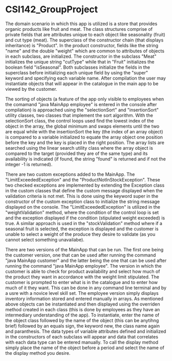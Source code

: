 # CSI142_GroupProject

The domain scenario in which this app is utilized is a store that provides organic products like fruit and meat. The class structures comprise of private fields that are attributes unique to each object like seasonality (fruit) and cut type (meat). The superclass of the constructor chain (that displays inheritance) is "Product". In the product constructor, fields like the string "name" and the double "weight" which are common to attributes of objects in each subclass, are initialized. The constructor in the subclass "Meat" initializes the unique string "cutType" while that in "Fruit" initializes the boolean field "isSeasonal". Both subclasses initialize the fields in the superclass before initializing each unique field by using the  "super" keyword and specifying each variable name. After compilation the user may instantiate objects that will appear in the catalogue in the main app to be viewed by the customer.

The sorting of objects (a feature of the app only visible to employees when the comamand "java MainApp employee" is entered in the console after compilation) is approached  using the "selectionSort" and "insertionSort" utility classes, two classes that implement the sort algorithm. With the selectionSort class, the control loops used find the lowest index of the object in the array, the global minimum and swaps elements until the two are equal while with the insertionSort the key (the index of an array object) is compared to a variable initialized to equate the array object one position before the key and the key is placed in the right position. The array lists are searched using the linear search utility class where the array object is compared to the target  (provided they are of the same type) and its availability is indicated (if found, the string "found" is returned and if not the integer -1 is returned). 

There are two custom exceptions added to the MainApp. The "LimitExceededException" and the "ProductNotInStockException". These two checked exceptions are implemented by extending the Exception class in the custom classes that define the custom message displayed when the validation criteria is not met. This is done using the keyword super in the constructor of the custom exception class to initialize the string message displayed on the console. The "LimitExceededException" is utilized in the "weightValidation" method, where the condition of the control loop is set and the exception  displayed if the condition (stipulated weight exceeded) is true. A similar approach is used in the "stockValidation" method where if a seasonal fruit is selected, the exception is displayed and the customer is unable to select a weight of the produce they desire to validate (as you cannot select something unavailabe).

There are two versions of the MainApp that can be run. The first one being the customer version, one that can be used after running the command "java MainApp customer"  and the latter being the one that can be used after running the command "java MainApp employee". The version in which the customer is able to check for product availability and select how much of the product they want in accordance with the weight limit stipulated. The customer is prompted to enter what is in the catalogue and to enter how much of it they want. This can be done in any command line terminal and by a usre with a novice level skill set. The employee version simply displays inventory information stored and entered manually in arrays. As mentioned above objects can be instantiated and then displayed using the overriden method created in each class (this is done by employees as they have an intermediary understanding of the app). To instantiate, enter the name of the object class followed by the name of the object (this can be anytihng brief) followed by an equals sign, the keyword new, the class name again and paranthesis. The data types of variable attributes defined and initialized in the constructors of each subclass will appear and data that correlates with each data type can be entered manually. To call the display method simply place the name of the object before a period and select the name of the display method you desire.
